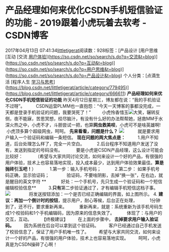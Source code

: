 # 产品经理如何来优化CSDN手机短信验证的功能 - 2019跟着小虎玩着去软考 - CSDN博客
2017年04月13日 07:41:34[littletigerat](https://me.csdn.net/littletigerat)阅读数：928标签：[产品设计																[用户思维																[互动																[交流																[用户体验](https://so.csdn.net/so/search/s.do?q=用户体验&t=blog)](https://so.csdn.net/so/search/s.do?q=交流&t=blog)](https://so.csdn.net/so/search/s.do?q=互动&t=blog)](https://so.csdn.net/so/search/s.do?q=用户思维&t=blog)](https://so.csdn.net/so/search/s.do?q=产品设计&t=blog)
个人分类：[点滴生活																[程序人生																[学习与思考](https://blog.csdn.net/littletigerat/article/category/646894)](https://blog.csdn.net/littletigerat/article/category/779495)](https://blog.csdn.net/littletigerat/article/category/666611)
**产品经理如何来优化CSDN手机短信验证的功能**
昨天4月12日星期三，博友都在说：“我的手机验证不过呀”。
        CSDN运营PLMM也一直抱怨：“今天一天博客的事都没完成，一天都是登录手机验证的问题，我要哭死了！”
        小虎怜香惜玉![大笑](http://static.blog.csdn.net/xheditor/xheditor_emot/default/laugh.gif)，辗转反侧，夜不能寐，苦思冥想，绞尽脑汁，有没有什么好的办法帮帮她，拯救MM于水深火热之中，小虎不才，斗胆尝试一把，也算**网虫救美呗**，小虎可不是啥英雄啊!  小虎顶多算个超级网虫，呵呵。
**先来看看，问题是什么？**
![](https://img-blog.csdn.net/20170413065604494)
          就是要求用户输入一个验证码和编辑一条短信。
**现在问题的两大焦点是：**
         1.用户不知道，后台处理怎么样了，完全一片空白。
         2.后台程序不知道用户发送了没有，发送到指定的号码没有。
          要是小虎是CSDN产品经理，这么设计可能会比较好：
         （希望与大家共同讨论交流，如何来设计一个好的产品，有很强的用户体验，技术上也容易落地实现，投入成本最少，达到用户体验效果最佳。**算是抛砖引玉吧！**）
          1.第一步：输入手机号码；
          2.第二步：
如果手机号码正确，显示验证码；
             验证码，不要啥阴影，去掉“换一张”，在右边，就是醒目的英文字符
**            好处：一个手机号，先只生成一个验证码和一个短信编辑校验信息**
         3.**只有**第二步验证通过了，才有编辑手机短信这档子事。
![](https://img-blog.csdn.net/20170413072135054)
              将发送按钮添加：一个是否已经正确编辑的界面，如上图所示。
4.
**建议：**再加**一个倒计时的按钮**，提示用户，耐心等候，后台正在处理，
         1分钟到了，还不行，要求重新再来。
         重新再来，就是：系统重新为该手机号码生成1个校验码和1个手机编辑码，因为原来的信息失效了。
         体现了：与用户的交互，互动。
       【终极建议】
       在上面的步骤中，
**去掉要求用户输入验证码。**
       因为系统在后台可以拿到这个验证码。
       客户已经通过自己手机发送了校验信息了，保证了用户手机唯一性了。
       希望与大家共同交流，如何来设计一个好的产品，有很强的用户体验，技术上也容易落地实现。
       呵呵，小虎真是为CSDN操碎了心啊！   
